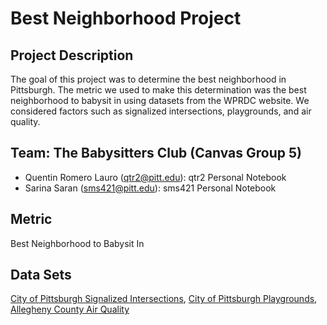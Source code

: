 # Best Neighborhood Project
## Project Description
The goal of this project was to determine the best neighborhood in Pittsburgh. The metric we used to make this determination was the best neighborhood to babysit in using datasets from the WPRDC website. We considered factors such as signalized intersections, playgrounds, and air quality.
## Team: The Babysitters Club (Canvas Group 5)
* Quentin Romero Lauro (qtr2@pitt.edu): qtr2 Personal Notebook
* Sarina Saran (sms421@pitt.edu): sms421 Personal Notebook
## Metric
Best Neighborhood to Babysit In
## Data Sets
[City of Pittsburgh Signalized Intersections](https://data.wprdc.org/dataset/city-of-pittsburgh-signalized-intersections), [City of Pittsburgh Playgrounds](https://data.wprdc.org/dataset/playgrounds), [Allegheny County Air Quality](https://data.wprdc.org/dataset/allegheny-county-air-quality)
